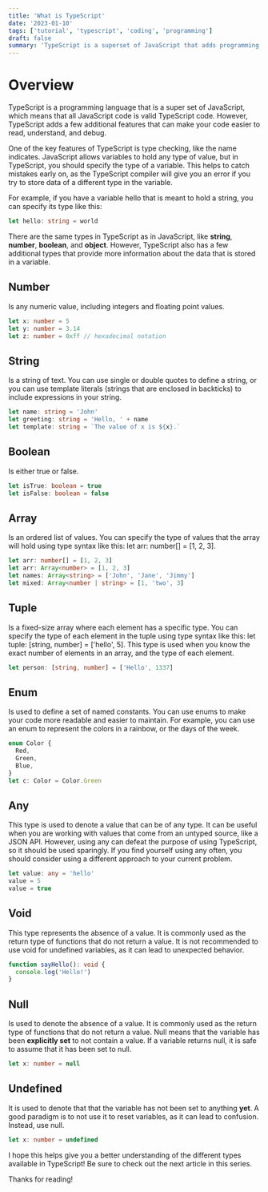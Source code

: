 ```yaml
---
title: 'What is TypeScript'
date: '2023-01-10'
tags: ['tutorial', 'typescript', 'coding', 'programming']
draft: false
summary: 'TypeScript is a superset of JavaScript that adds programming paradigms, like static typing to the language. It can make our code easier to read, understand and debug.'
---
```


# Overview

TypeScript is a programming language that is a super set of JavaScript, which means that all JavaScript code is valid TypeScript code. However, TypeScript adds a few additional features that can make your code easier to read, understand, and debug.

One of the key features of TypeScript is type checking, like the name indicates. JavaScript allows variables to hold any type of value, but in TypeScript, you should specify the type of a variable. This helps to catch mistakes early on, as the TypeScript compiler will give you an error if you try to store data of a different type in the variable.

For example, if you have a variable hello that is meant to hold a string, you can specify its type like this:

```typescript
let hello: string = world
```

There are the same types in TypeScript as in JavaScript, like **string**, **number**, **boolean**, and **object**.
However, TypeScript also has a few additional types that provide more information about the data that is stored in a variable.

## Number

Is any numeric value, including integers and floating point values.

```typescript
let x: number = 5
let y: number = 3.14
let z: number = 0xff // hexadecimal notation
```

## String

Is a string of text. You can use single or double quotes to define a string, or you can use template literals (strings that are enclosed in backticks) to include expressions in your string.

```typescript
let name: string = 'John'
let greeting: string = 'Hello, ' + name
let template: string = `The value of x is ${x}.`
```

## Boolean

Is either true or false.

```typescript
let isTrue: boolean = true
let isFalse: boolean = false
```

## Array

Is an ordered list of values. You can specify the type of values that the array will hold using type syntax like this: let arr: number[] = [1, 2, 3].

```typescript
let arr: number[] = [1, 2, 3]
let arr: Array<number> = [1, 2, 3]
let names: Array<string> = ['John', 'Jane', 'Jimmy']
let mixed: Array<number | string> = [1, 'two', 3]
```

## Tuple

Is a fixed-size array where each element has a specific type. You can specify the type of each element in the tuple using type syntax like this: let tuple: [string, number] = ['hello', 5]. This type is used when you know the exact number of elements in an array, and the type of each element.

```typescript
let person: [string, number] = ['Hello', 1337]
```

## Enum

Is used to define a set of named constants. You can use enums to make your code more readable and easier to maintain. For example, you can use an enum to represent the colors in a rainbow, or the days of the week.

```typescript
enum Color {
  Red,
  Green,
  Blue,
}
let c: Color = Color.Green
```

## Any

This type is used to denote a value that can be of any type. It can be useful when you are working with values that come from an untyped source, like a JSON API. However, using any can defeat the purpose of using TypeScript, so it should be used sparingly. If you find yourself using any often, you should consider using a different approach to your current problem.

```typescript
let value: any = 'hello'
value = 5
value = true
```

## Void

This type represents the absence of a value. It is commonly used as the return type of functions that do not return a value. It is not recommended to use void for undefined variables, as it can lead to unexpected behavior.

```typescript
function sayHello(): void {
  console.log('Hello!')
}
```

## Null

Is used to denote the absence of a value. It is commonly used as the return type of functions that do not return a value.
Null means that the variable has been **explicitly set** to not contain a value.
If a variable returns null, it is safe to assume that it has been set to null.

```typescript
let x: number = null
```

## Undefined

It is used to denote that that the variable has not been set to anything **yet**.
A good paradigm is to not use it to reset variables, as it can lead to confusion.
Instead, use null.

```typescript
let x: number = undefined
```

I hope this helps give you a better understanding of the different types available in TypeScript!
Be sure to check out the next article in this series.

Thanks for reading!
